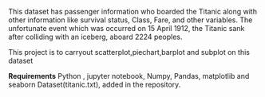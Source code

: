 This dataset has passenger information who boarded the Titanic along with other information like survival status, Class, Fare, and other variables. The unfortunate event which was occurred on 15 April 1912, the Titanic sank after colliding with an iceberg, aboard 2224 peoples.

This project is to carryout scatterplot,piechart,barplot and subplot on this dataset

**Requirements**
Python , jupyter notebook, Numpy, Pandas, matplotlib and seaborn 
Dataset(titanic.txt), added in the repository.

